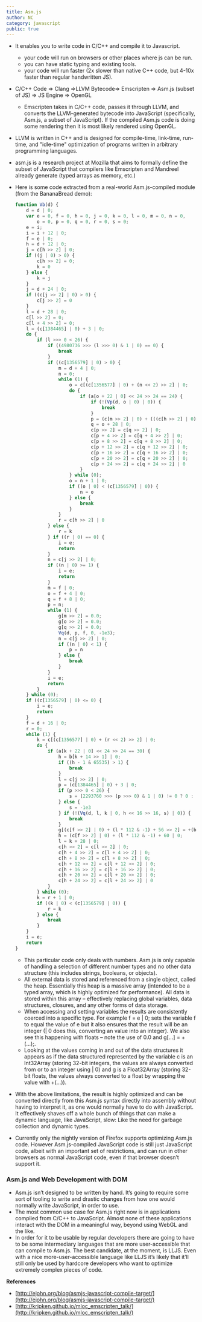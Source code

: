 ```yaml
---
title: Asm.js
author: NC
category: javascript
public: true
---
```



- It enables you to write code in C/C++ and compile it to Javascript.
	- your code will run on browsers or other places where js can be run.
	- you can have static typing and existing tools.
	- your code will run faster (2x slower than native C++ code, but 4-10x faster than regular handwritten JS).

- C/C++ Code   => Clang    =>LLVM Bytecode=>    Emscripten    => Asm.js (subset of JS) =>    JS Engine   => OpenGL
	- Emscripten takes in C/C++ code, passes it through LLVM, and converts the LLVM-generated bytecode into JavaScript (specifically, Asm.js, a subset of JavaScript). If the compiled Asm.js code is doing some rendering then it is most likely rendered using OpenGL.

- LLVM is written in C++ and is designed for compile-time, link-time, run-time, and "idle-time" optimization of programs written in arbitrary programming languages.

- asm.js is a research project at Mozilla that aims to formally define the subset of JavaScript that compilers like Emscripten and Mandreel already generate (typed arrays as memory, etc.)

- Here is some code extracted from a real-world Asm.js-compiled module (from the BananaBread demo):

	```js
	function Vb(d) {
		d = d | 0;
		var e = 0, f = 0, h = 0, j = 0, k = 0, l = 0, m = 0, n = 0,
			o = 0, p = 0, q = 0, r = 0, s = 0;
		e = i;
		i = i + 12 | 0;
		f = e | 0;
		h = d + 12 | 0;
		j = c[h >> 2] | 0;
		if ((j | 0) > 0) {
			c[h >> 2] = 0;
			k = 0
		} else {
			k = j
		}
		j = d + 24 | 0;
		if ((c[j >> 2] | 0) > 0) {
			c[j >> 2] = 0
		}
		l = d + 28 | 0;
		c[l >> 2] = 0;
		c[l + 4 >> 2] = 0;
		l = (c[1384465] | 0) + 3 | 0;
		do {
			if (l >>> 0 < 26) {
				if ((4980736 >>> (l >>> 0) & 1 | 0) == 0) {
					break
				}
				if ((c[1356579] | 0) > 0) {
					m = d + 4 | 0;
					n = 0;
					while (1) {
						o = c[(c[1356577] | 0) + (n << 2) >> 2] | 0;
						do {
							if (a[o + 22 | 0] << 24 >> 24 == 24) {
								if (!(Vp(d, o | 0) | 0)) {
									break
								}
								p = (c[m >> 2] | 0) + (((c[h >> 2] | 0) - 1 | 0) * 40 & -1) + 12 | 0;
								q = o + 28 | 0;
								c[p >> 2] = c[q >> 2] | 0;
								c[p + 4 >> 2] = c[q + 4 >> 2] | 0;
								c[p + 8 >> 2] = c[q + 8 >> 2] | 0;
								c[p + 12 >> 2] = c[q + 12 >> 2] | 0;
								c[p + 16 >> 2] = c[q + 16 >> 2] | 0;
								c[p + 20 >> 2] = c[q + 20 >> 2] | 0;
								c[p + 24 >> 2] = c[q + 24 >> 2] | 0
							}
						} while (0);
						o = n + 1 | 0;
						if ((o | 0) < (c[1356579] | 0)) {
							n = o
						} else {
							break
						}
					}
					r = c[h >> 2] | 0
				} else {
					r = k
				} if ((r | 0) == 0) {
					i = e;
					return
				}
				n = c[j >> 2] | 0;
				if ((n | 0) >= 1) {
					i = e;
					return
				}
				m = f | 0;
				o = f + 4 | 0;
				q = f + 8 | 0;
				p = n;
				while (1) {
					g[m >> 2] = 0.0;
					g[o >> 2] = 0.0;
					g[q >> 2] = 0.0;
					Vq(d, p, f, 0, -1e3);
					n = c[j >> 2] | 0;
					if ((n | 0) < 1) {
						p = n
					} else {
						break
					}
				}
				i = e;
				return
			}
		} while (0);
		if ((c[1356579] | 0) <= 0) {
			i = e;
			return
		}
		f = d + 16 | 0;
		r = 0;
		while (1) {
			k = c[(c[1356577] | 0) + (r << 2) >> 2] | 0;
			do {
				if (a[k + 22 | 0] << 24 >> 24 == 30) {
					h = b[k + 14 >> 1] | 0;
					if ((h - 1 & 65535) > 1) {
						break
					}
					l = c[j >> 2] | 0;
					p = (c[1384465] | 0) + 3 | 0;
					if (p >>> 0 < 26) {
						s = (2293760 >>> (p >>> 0) & 1 | 0) != 0 ? 0 : -1e3
					} else {
						s = -1e3
					} if (!(Vq(d, l, k | 0, h << 16 >> 16, s) | 0)) {
						break
					}
					g[(c[f >> 2] | 0) + (l * 112 & -1) + 56 >> 2] = +(b[k + 12 >> 1] << 16 >> 16 | 0);
					h = (c[f >> 2] | 0) + (l * 112 & -1) + 60 | 0;
					l = k + 28 | 0;
					c[h >> 2] = c[l >> 2] | 0;
					c[h + 4 >> 2] = c[l + 4 >> 2] | 0;
					c[h + 8 >> 2] = c[l + 8 >> 2] | 0;
					c[h + 12 >> 2] = c[l + 12 >> 2] | 0;
					c[h + 16 >> 2] = c[l + 16 >> 2] | 0;
					c[h + 20 >> 2] = c[l + 20 >> 2] | 0;
					c[h + 24 >> 2] = c[l + 24 >> 2] | 0
				}
			} while (0);
			k = r + 1 | 0;
			if ((k | 0) < (c[1356579] | 0)) {
				r = k
			} else {
				break
			}
		}
		i = e;
		return
	}
	```
	- This particular code only deals with numbers. Asm.js is only capable of handling a selection of different number types and no other data structure (this includes strings, booleans, or objects).
	- All external data is stored and referenced from a single object, called the heap. Essentially this heap is a massive array (intended to be a typed array, which is highly optimized for performance). All data is stored within this array – effectively replacing global variables, data structures, closures, and any other forms of data storage.
	- When accessing and setting variables the results are consistently coerced into a specific type. For example f = e | 0; sets the variable f to equal the value of e but it also ensures that the result will be an integer (| 0 does this, converting an value into an integer). We also see this happening with floats – note the use of 0.0 and g[...] = +(...);.
	- Looking at the values coming in and out of the data structures it appears as if the data structured represented by the variable c is an Int32Array (storing 32-bit integers, the values are always converted from or to an integer using | 0) and g is a Float32Array (storing 32-bit floats, the values always converted to a float by wrapping the value with +(...)).

- With the above limitations, the result is highly optimized and can be converted directly from this Asm.js syntax directly into assembly without having to interpret it, as one would normally have to do with JavaScript. It effectively shaves off a whole bunch of things that can make a dynamic language, like JavaScript, slow: Like the need for garbage collection and dynamic types.

- Currently only the nightly version of Firefox supports optimizing Asm.js code. However Asm.js-compiled JavaScript code is still just JavaScript code, albeit with an important set of restrictions, and can run in other browsers as normal JavaScript code, even if that browser doesn’t support it.

### Asm.js and Web Development with DOM

- Asm.js isn’t designed to be written by hand. It’s going to require some sort of tooling to write and drastic changes from how one would normally write JavaScript, in order to use.
- The most common use case for Asm.js right now is in applications complied from C/C++ to JavaScript. Almost none of these applications interact with the DOM in a meaningful way, beyond using WebGL and the like.
- In order for it to be usable by regular developers there are going to have to be some intermediary languages that are more user-accessible that can compile to Asm.js. The best candidate, at the moment, is LLJS. Even with a nice more-user-accessible language like LLJS it’s likely that it’ll still only be used by hardcore developers who want to optimize extremely complex pieces of code.

**References**

- [http://ejohn.org/blog/asmjs-javascript-compile-target/](http://ejohn.org/blog/asmjs-javascript-compile-target/)
- [http://kripken.github.io/mloc_emscripten_talk/](http://kripken.github.io/mloc_emscripten_talk/)
